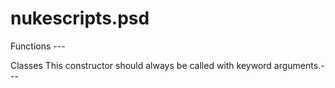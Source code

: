 # nukescripts.psd
Functions ---

Classes  This constructor should always be called with keyword arguments.---